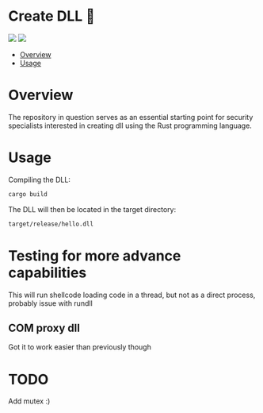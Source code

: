 # Create DLL 🦀

<p align="left">
	<a href="https://www.rust-lang.org/"><img src="https://img.shields.io/badge/made%20with-Rust-red"></a>
	<a href="#"><img src="https://img.shields.io/badge/platform-windows-blueviolet"></a>
</p>

- [Overview](#overview)
- [Usage](#usage)

# Overview

The repository in question serves as an essential starting point for security specialists interested in creating dll using the Rust programming language.

# Usage

Compiling the DLL:
```sh
cargo build
```
The DLL will then be located in the target directory:
```sh
target/release/hello.dll
```

# Testing for more advance capabilities

This will run shellcode loading code in a thread, but not as a direct process, probably issue with rundll

## COM proxy dll

Got it to work easier than previously though

# TODO

Add mutex :)